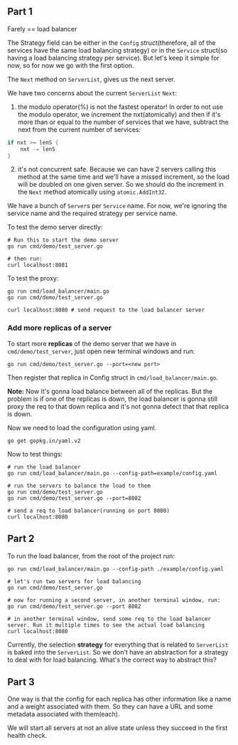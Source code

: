 ## Part 1

Farely == load balancer

The Strategy field can be either in the `Config` struct(therefore, all of the services have the same load balancing strategy) or 
in the `Service` struct(so having a load balancing strategy per service). But let's keep it simple for now, so for now we go with the first
option.

The `Next` method on `ServerList`, gives us the next server.

We have two concerns about the current `ServerList` `Next`:
1. the modulo operator(%) is not the fastest operator! In order to not use the modulo operator, we increment the nxt(atomically) and then
if it's more than or equal to the number of services that we have, subtract the next from the current number of services:
```go
if nxt >= lenS {
	nxt -= lenS
}
```
2. it's not concurrent safe. Because we can have 2 servers calling this method at the same time and we'll have a missed increment, so the load
will be doubled on one given server. So we should do the increment in the `Next` method atomically using `atomic.AddInt32`.

We have a bunch of `Server`s per `Service` name. For now, we're ignoring the service name and the required strategy per service name.

To test the demo server directly:
```shell
# Run this to start the demo server
go run cmd/demo/test_server.go

# then run:
curl localhost:8081
```

To test the proxy:
```shell
go run cmd/load_balancer/main.go
go run cmd/demo/test_server.go

curl localhost:8080 # send request to the load balancer server
```

### Add more replicas of a server
To start more **replicas** of the demo server that we have in `cmd/demo/test_server`, just open new terminal windows and run:
```shell
go run cmd/demo/test_server.go --port=<new port>
```

Then register that replica in Config struct in `cmd/load_balancer/main.go`.

**Note:** Now it's gonna load balance between all of the replicas. But the problem is if one of the replicas is down, the
load balancer is gonna still proxy the req to that down replica and it's not gonna detect that that replica is down.

Now we need to load the configuration using yaml.
```shell
go get gopkg.in/yaml.v2
```

Now to test things:
```shell
# run the load balancer
go run cmd/load_balancer/main.go --config-path=example/config.yaml

# run the servers to balance the load to them
go run cmd/demo/test_server.go
go run cmd/demo/test_server.go --port=8082

# send a req to load balancer(running on port 8080)
curl localhost:8080
```

## Part 2
To run the load balancer, from the root of the project run:
```shell
go run cmd/load_balancer/main.go --config-path ./example/config.yaml

# let's run two servers for load balancing
go run cmd/demo/test_server.go

# now for running a second server, in another terminal window, run:
go run cmd/demo/test_server.go --port 8082

# in another terminal window, send some req to the load balancer server. Run it multiple times to see the actual load balancing
curl localhost:8080
```

Currently, the selection **strategy** for everything that is related to `ServerList` is baked into the `ServerList`. So we don't have
an abstraction for a strategy to deal with for load balancing. What's the correct way to abstract this?

## Part 3
One way is that the config for each replica has other information like a name and a weight associated with them. So they can have a URL and some
metadata associated with them(each).

We will start all servers at not an alive state unless they succeed in the first health check.